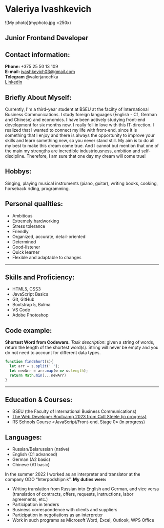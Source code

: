 # Valeriya Ivashkevich
![My photo](myphoto.jpg =250x)

## Junior Frontend Developer

## Contact information: 

**Phone:** +375 25 50 13 109\
**E-mail:** ivashkevich03@gmail.com\
**Telegram** @valerjanochka\
[LinkedIn](https://www.linkedin.com/in/%D0%B2%D0%B0%D0%BB%D0%B5%D1%80%D0%B8%D1%8F-%D0%B8%D0%B2%D0%B0%D1%88%D0%BA%D0%B5%D0%B2%D0%B8%D1%87-a19124256/)

## Briefly About Myself:
Currently, I'm a third-year student at BSEU at the facilty of International Business Communications. I study foreign languages (English - С1, German and Chinese) and economics. I have been actively studying front-end development for six months now. I really fell in love with this IT-direction. I realized that I wanted to connect my life with front-end, since it is something that I enjoy and there is always the opportunity to improve your skills and learn something new, so you never stand still. My aim is to do all my best to make this dream come true. And I cannot but mention that one of the main my strengths are incredible industriousness, ambition and self-discipline. Therefore, I am sure that one day my dream will come true!


## Hobbys: 
Singing, playing musical instruments (piano, guitar), writing books, cooking, horseback riding, programming.

## Personal qualities: 
-	Ambitious
-	Extremely hardworking
-	Stress tolerance
-	Friendly
-	Organized, accurate, detail-oriented
-	Determined
-	Good-listener
-	Quick learner
-	Flexible and adaptable to changes
***
## Skills and Proficiency:
- HTML5, CSS3
- JavaScript Basics
- Git, GitHub
- Bootstrap 5, Bulma
- VS Code
- Adobe Photoshop

## Code example:
**Shortest Word from Codewars.** *Task description*: given a string of words, return the length of the shortest word(s). String will never be empty and you do not need to account for different data types.
```javascript
function findShort(s){
  let arr = s.split(' ');
  let newArr = arr.map(w => w.length);
  return Math.min(...newArr)
}
```
***
## Education & Courses:
- BSEU (the Faculty of International Business Communications)
- [The Web Developer Bootcamp 2023 from Colt Steele (in progress)](https://www.udemy.com/course/the-web-developer-bootcamp/)
- RS Schools Course «JavaScript/Front-end. Stage 0» (in progress)

## Languages:
- Russian/Belarussian (native)
- English (C1 advanced)
- German (A2 basic)
- Chinese (A1 basic)

In the summer 2022 I worked as an interpreter and translator at the company ODO “Interpodshipnik”. **My duties were:**
- Writing translation from Russian into English and German, and vice versa (translation of contracts, offers, requests, instructions, labor agreements, etc.)
-	Participation in tenders
-	Business correspondence with clients and suppliers
-	Participation in negotiations as an interpreter
-	Work in such programs as Microsoft Word, Excel, Outlook, WPS Office
